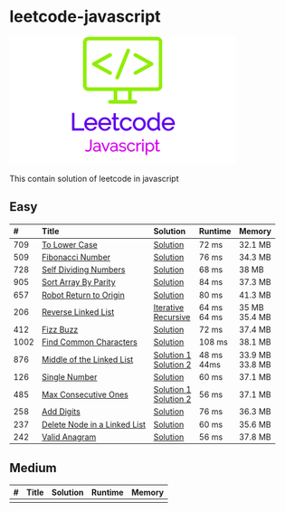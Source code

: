 # leetcode-javascript

![LogoMakr_1PDRDt_1](LogoMakr_1PDRDt_1.png)

This contain solution of leetcode in javascript

## Easy

| #    | Title                                                                                       | Solution                                                                                       | Runtime          | Memory               |
|:-----|:--------------------------------------------------------------------------------------------|:-----------------------------------------------------------------------------------------------|:-----------------|:---------------------|
| 709  | [To Lower Case](https://leetcode.com/problems/to-lower-case/)                               | [Solution](to_lower_case.js)                                                                   | 72 ms            | 32.1 MB              |
| 509  | [Fibonacci Number](https://leetcode.com/problems/fibonacci-number/)                         | [Solution](fibonacci_number.js)                                                                | 76 ms            | 34.3 MB              |
| 728  | [Self Dividing Numbers](https://leetcode.com/problems/self-dividing-numbers/)               | [Solution](self_dividing_numbers.js)                                                           | 68 ms            | 38 MB                |
| 905  | [Sort Array By Parity](https://leetcode.com/problems/sort-array-by-parity/)                 | [Solution](sort_array_by_parity.js)                                                            | 84 ms            | 37.3 MB              |
| 657  | [Robot Return to Origin](https://leetcode.com/problems/robot-return-to-origin/)             | [Solution](robot_return_to_origin.js)                                                          | 80 ms            | 41.3 MB              |
| 206  | [Reverse Linked List](https://leetcode.com/problems/reverse-linked-list/)                   | [Iterative](reverse_linked_list_iterative.js)<br>[Recursive](reverse_linked_list_recursive.js) | 64 ms <br> 64 ms | 35 MB <br> 35.4 MB   |
| 412  | [Fizz Buzz](https://leetcode.com/problems/fizz-buzz/)                                       | [Solution](fizz_buzz.js)                                                                       | 72 ms            | 37.4 MB              |
| 1002 | [Find Common Characters](https://leetcode.com/problems/find-common-characters/)             | [Solution](find_common_characters.js)                                                          | 108 ms           | 38.1 MB              |
| 876  | [Middle of the Linked List](https://leetcode.com/problems/middle-of-the-linked-list/)       | [Solution 1](middle_of_the_linked_list.js) <br>[Solution 2](middle_of_the_linked_list_2.js)    | 48 ms <br> 44ms  | 33.9 MB <br> 33.8 MB |
| 126  | [Single Number](https://leetcode.com/problems/single-number/)                               | [Solution](single_number.js)                                                                   | 60 ms            | 37.1 MB              |
| 485  | [Max Consecutive Ones](https://leetcode.com/problems/max-consecutive-ones/)                 | [Solution 1](max_consecutive_ones.js)   <br>  [Solution 2](max_consecutive_ones_2.js)          | 56 ms            | 37.1 MB              |
| 258  | [ Add Digits](https://leetcode.com/problems/add-digits/)                                    | [Solution](add_digits.js)                                                                      | 76 ms            | 36.3 MB              |
| 237  | [Delete Node in a Linked List](https://leetcode.com/problems/delete-node-in-a-linked-list/) | [Solution](delete_node_linked_list.js)                                                         | 60 ms            | 35.6 MB              |
| 242  | [Valid Anagram](https://leetcode.com/problems/valid-anagram/)                               | [Solution](valid_anagram.js)                                                                   | 56 ms            | 37.8 MB              |


## Medium

| # | Title | Solution | Runtime | Memory |
|:--|:------|:---------|:--------|:-------|
|   |       |          |         |        |
